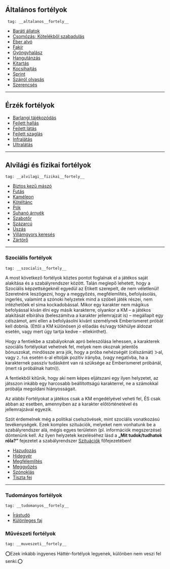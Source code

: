 ## Általános fortélyok

` tag: __altalanos__fortely__`
 
- [Baráti állatok](fortelyok.altalanos/barati_allatok.md)
- [Csomózás; Kötelékből szabadulás](fortelyok.altalanos/csomozas__kotelekbol_szabadulas.md)
- [Éber alvó](fortelyok.altalanos/eber_alvo.md)
- [Fakír](fortelyok.altalanos/fakir.md)
- [Gyöngyhalász](fortelyok.altalanos/gyongyhalasz.md)
- [Hangutánzás](fortelyok.altalanos/hangutanzas.md)
- [Kitartás](fortelyok.altalanos/kitartas.md)
- [Kocsihajtás](fortelyok.altalanos/kocsihajtas.md)
- [Sprint](fortelyok.altalanos/sprint.md)
- [Szájról olvasás](fortelyok.altalanos/szajrol_olvasas.md)
- [Szerencsés](fortelyok.altalanos/szerencses.md)

---
## Érzék fortélyok

- [Barlangi tájékozódás](fortelyok.erzekek/barlangi_tajekozodas.md)
- [Fejlett hallás](fortelyok.erzekek/fejlett_hallas.md)
- [Fejlett látás](fortelyok.erzekek/fejlett_latas.md)
- [Fejlett szaglás](fortelyok.erzekek/fejlett_szaglas.md)
- [Infralátás](fortelyok.erzekek/infralatas.md)
- [Ultralátás](fortelyok.erzekek/ultralatas.md)

---
## Alvilági és fizikai fortélyok

`tag: __alvilagi__fizikai__fortely__`

- [Biztos kezű mászó](fortelyok.altalanos/biztos_kezu_maszo.md)
- [Futás](fortelyok.altalanos/futas.md)
- [Kaméleon](fortelyok.altalanos/kameleon.md)
- [Kötéltánc](fortelyok.altalanos/koteltanc.md)
- [Pók](fortelyok.altalanos/pok.md)
- [Suhanó árnyék](fortelyok.altalanos/suhano.arnyek.md)
- [Szabotőr](fortelyok.altalanos/szabotor.md)
- [Százarcú](fortelyok.altalanos/szazarcu.md)
- [Úszás](fortelyok.altalanos/uszas.md)
- [Villámgyors keresés](fortelyok.altalanos/villamgyors.kereses.md)
- [Zártörő](fortelyok.altalanos/zartoro.md)

---
### Szociális fortélyok

`tag: __szocialis__fortely__`

A most következő fortélyok köztes pontot foglalnak el a játékos saját alakítása és a szabályrendszer között. Talán meglepő lehetett, hogy a Szociális képzettségeknél egyedül az Etikett szerepelt, de nem véletlenül! Szeretnénk leszögezni, hogy a meggyőzés, megfélemlítés, befolyásolás, ingerlés, valamint a szónoki helyzetek mind a szóbeli játék részei, nem intézhetőek el sima kockadobással. Mikor egy karakter nem mágikus befolyással kíván élni egy másik karakterre, olyankor a KM – a játékos alakítását elbírálva (beleszámítva a karakter jellemrajzát is) – megállapít egy célszámot, ami ellen a befolyásolni kívánt személynek Emberismeret próbát kell dobnia. (Ettől a KM különösen jó előadás és/vagy tökhülye áldozat esetén, vagy mert úgy tartja kedve – eltekinthet).

Hogy a fentiekbe a szabályoknak apró beleszólása lehessen, a karakterek szociális fortélyokat vehetnek fel, melyek nem okoznak jelentős bónuszokat, mindössze arra jók, hogy a próba nehézségét (célszámát) `3`‑al, vagy `2.fok` esetén `6`-al eltolják pozitív irányba, (vagy negatívba, ha a karakternek passzív tudásként van rá szüksége az Emberismeret próbánál, (mert rá próbálnak hatni)).

A fentiekből kitűnik, hogy aki nem képes eljátszani egy ilyen helyzetet, az játsszon inkább egy harcosabb beállítottságú karakterrel, ne a számokkal próbálja megoldani hiányosságait.

Az alábbi Fortélyokat a játékos csak a KM engedélyével veheti fel, ÉS csak abban az esetben, amennyiben az a karakter előtörténetével és jellemrajzával egyezik.

Szót érdemelnek még a politikai cselszövések, mint szociális vonatkozású tevékenységek. Ezek komplex szituációk, melyeket nem vonhatunk be a szabályrendszer alá, mégis egyes területein (pl. információk megszerzése) döntenünk kell. Az ilyen helyzetek kezeléséhez lásd a **„Mit tudok/tudhatok róla?”** fejezetet a szabályrendszer [Szituációk](../110_szituaciok) főfejezetében!

- [Hazudozás](fortelyok.altalanos/hazudozas.md)
- [Hidegvér](fortelyok.altalanos/hidegver.md)
- [Megfélemlítés](fortelyok.altalanos/megfelemlites.md)
- [Meggyőzés](fortelyok.altalanos/meggyozes.md)
- [Szónoklás](fortelyok.altalanos/szonoklas.md)
- [Tiszta fej](fortelyok.altalanos/tiszta_fej.md)

---
### Tudományos fortélyok

`tag: __tudomanyos__fortely__`

- [Írástudó](fortelyok.altalanos/irastudo.md)
- [Különleges faj](fortelyok.altalanos/kulonleges.faj.md)


### Művészeti fortélyok

`tag: __muveszeti__fortely__`

⭕Ezek inkább ingyenes Háttér-fortélyok legyenek, különben nem veszi fel senki.⭕
